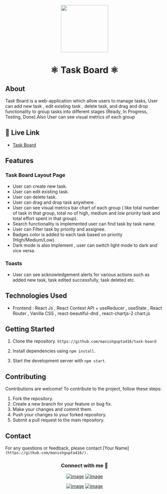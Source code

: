 <p align="center" >
<img src="https://cdn-icons-png.flaticon.com/128/4913/4913743.png" width="150px" height="150px"  >
</p>

<div align="center" >
<h1 >⚛️ Task Board ⚛️</h1>
</div>

## About

Task Board is a web-application which allow users to manage tasks, User can add new task , edit existing task , delete task, and drag and drop functionality to group tasks into different stages (Ready, In Progress, Testing, Done).Also User can see visual metrics of each group

## 🚀 Live Link

- [Task Board](https://task-board-v1.netlify.app/)

## Features

### Task Board Layout Page

- User can create new task.
- User can edit existing task.
- User can delete task.
- User can drag and drop task anywhere .
- User can see visual metrics bar chart of each group ( like total number of task in that group, total no of high, medium and low priority task and total effort spent in that group).
- Search functionality is implemented user can find task by task name.
- User can Filter task by priority and assignee.
- Badges color is added to each task based on priority (High/Medium/Low).
- Dark mode is also implement , user can switch light mode to dark and vice versa.

### Toasts

- User can see acknowledgement alerts for various actions such as added new task, task edited successfully, task deleted etc.

<!-- ## Improvement and upcoming features

-  -->

## Technologies Used

- Frontend : React Js , React Context API + useReducer , useState , React Router , Vanilla CSS , react-beautiful-dnd , react-chartjs-2 chart.js

## Getting Started

1. Clone the repository.
   `https://github.com/manishgupta416/task-board`
2. Install dependencies using `npm install`.

3. Start the development server with `npm start`.

## Contributing

Contributions are welcome! To contribute to the project, follow these steps:

1. Fork the repository.
2. Create a new branch for your feature or bug fix.
3. Make your changes and commit them.
4. Push your changes to your forked repository.
5. Submit a pull request to the main repository.

## Contact

For any questions or feedback, please contact [Your Name]`(https://github.com/manishgupta416/).`

<h3 align="center">Connect with me 🤝 </h3>
<div align="center">

[![image](https://img.shields.io/badge/LinkedIn-0077B5?style=for-the-badge&logo=linkedin&logoColor=white)](https://www.linkedin.com/in/imanishgupta1/)
[![image](https://img.shields.io/badge/Twitter-1DA1F2?style=for-the-badge&logo=twitter&logoColor=white)](https://twitter.com/manish_gupta416)

[![image](https://img.shields.io/badge/Gmail-D14836?style=for-the-badge&logo=gmail&logoColor=white)](mailto:manish.info2020@gmail.com)
[![image](https://img.shields.io/badge/Instagram-E4405F?style=for-the-badge&logo=instagram&logoColor=white)](https://www.instagram.com/manish_gupta416/)

</div>
